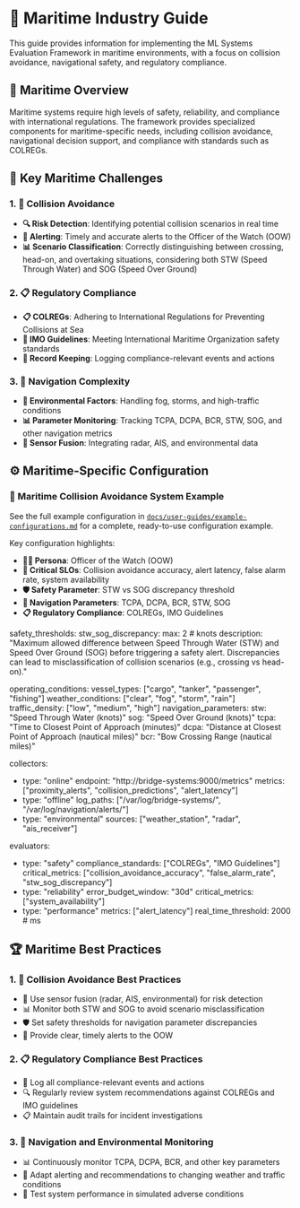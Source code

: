 # 🚢 Maritime Industry Guide

This guide provides information for implementing the ML Systems Evaluation Framework in maritime environments, with a focus on collision avoidance, navigational safety, and regulatory compliance.

## 🚢 Maritime Overview

Maritime systems require high levels of safety, reliability, and compliance with international regulations. The framework provides specialized components for maritime-specific needs, including collision avoidance, navigational decision support, and compliance with standards such as COLREGs.

## 🎯 Key Maritime Challenges

### 1. 🚨 Collision Avoidance
- **🔍 Risk Detection**: Identifying potential collision scenarios in real time
- **🚨 Alerting**: Timely and accurate alerts to the Officer of the Watch (OOW)
- **📊 Scenario Classification**: Correctly distinguishing between crossing, head-on, and overtaking situations, considering both STW (Speed Through Water) and SOG (Speed Over Ground)

### 2. 📋 Regulatory Compliance
- **📋 COLREGs**: Adhering to International Regulations for Preventing Collisions at Sea
- **🚢 IMO Guidelines**: Meeting International Maritime Organization safety standards
- **📝 Record Keeping**: Logging compliance-relevant events and actions

### 3. 🧭 Navigation Complexity
- **🌊 Environmental Factors**: Handling fog, storms, and high-traffic conditions
- **📊 Parameter Monitoring**: Tracking TCPA, DCPA, BCR, STW, SOG, and other navigation metrics
- **🔌 Sensor Fusion**: Integrating radar, AIS, and environmental data

## ⚙️ Maritime-Specific Configuration

### 🚢 Maritime Collision Avoidance System Example

See the full example configuration in [`docs/user-guides/example-configurations.md`](../user-guides/example-configurations.md) for a complete, ready-to-use configuration example.

Key configuration highlights:
- **👨‍💼 Persona**: Officer of the Watch (OOW)
- **🚨 Critical SLOs**: Collision avoidance accuracy, alert latency, false alarm rate, system availability
- **🛡️ Safety Parameter**: STW vs SOG discrepancy threshold
- **🧭 Navigation Parameters**: TCPA, DCPA, BCR, STW, SOG
- **📋 Regulatory Compliance**: COLREGs, IMO Guidelines

safety_thresholds:
  stw_sog_discrepancy:
    max: 2  # knots
    description: "Maximum allowed difference between Speed Through Water (STW) and Speed Over Ground (SOG) before triggering a safety alert. Discrepancies can lead to misclassification of collision scenarios (e.g., crossing vs head-on)."

operating_conditions:
  vessel_types: ["cargo", "tanker", "passenger", "fishing"]
  weather_conditions: ["clear", "fog", "storm", "rain"]
  traffic_density: ["low", "medium", "high"]
  navigation_parameters:
    stw: "Speed Through Water (knots)"
    sog: "Speed Over Ground (knots)"
    tcpa: "Time to Closest Point of Approach (minutes)"
    dcpa: "Distance at Closest Point of Approach (nautical miles)"
    bcr: "Bow Crossing Range (nautical miles)"

collectors:
  - type: "online"
    endpoint: "http://bridge-systems:9000/metrics"
    metrics: ["proximity_alerts", "collision_predictions", "alert_latency"]
  - type: "offline"
    log_paths: ["/var/log/bridge-systems/", "/var/log/navigation/alerts/"]
  - type: "environmental"
    sources: ["weather_station", "radar", "ais_receiver"]

evaluators:
  - type: "safety"
    compliance_standards: ["COLREGs", "IMO Guidelines"]
    critical_metrics: ["collision_avoidance_accuracy", "false_alarm_rate", "stw_sog_discrepancy"]
  - type: "reliability"
    error_budget_window: "30d"
    critical_metrics: ["system_availability"]
  - type: "performance"
    metrics: ["alert_latency"]
    real_time_threshold: 2000  # ms

## 🏆 Maritime Best Practices

### 1. 🚨 Collision Avoidance Best Practices
- 🔌 Use sensor fusion (radar, AIS, environmental) for risk detection
- 📊 Monitor both STW and SOG to avoid scenario misclassification
- 🛡️ Set safety thresholds for navigation parameter discrepancies
- 🚨 Provide clear, timely alerts to the OOW

### 2. 📋 Regulatory Compliance Best Practices
- 📝 Log all compliance-relevant events and actions
- 🔍 Regularly review system recommendations against COLREGs and IMO guidelines
- 📋 Maintain audit trails for incident investigations

### 3. 🧭 Navigation and Environmental Monitoring
- 📊 Continuously monitor TCPA, DCPA, BCR, and other key parameters
- 🌊 Adapt alerting and recommendations to changing weather and traffic conditions
- 🧪 Test system performance in simulated adverse conditions
